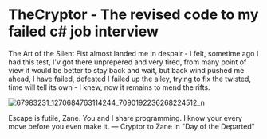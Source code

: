 # TheCryptor - The revised code to my failed c# job interview

The Art of the Silent Fist almost landed me in despair - I felt, sometime ago I had this test, I'v got there unprepered and very tired, from many point of view it would be better to stay back and wait, but back wind pushed me ahead, I have failed, defeated I failed up the alley, trying to fix the twisted, time will tell its own - I knew, now it remains to mend the rifts.


![67983231_1270684763114244_7090192236268224512_n](https://user-images.githubusercontent.com/91435534/138620225-85b3f91c-c78c-4fd6-9084-e7437820bd1e.png)



Escape is futile, Zane. You and I share programming. I know your every move before you even make it.
— Cryptor to Zane in "Day of the Departed"
